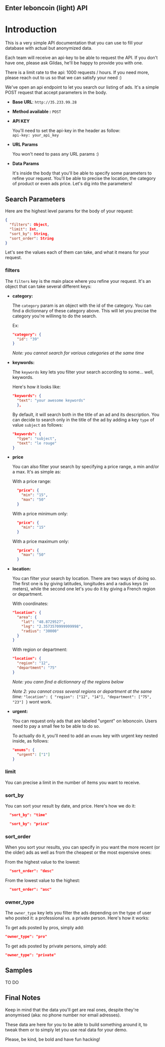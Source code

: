 **Enter leboncoin (light) API**
----
# Introduction
This is a very simple API documentation that you can use to fill your database with actual but anonymized data.

Each team will receive an api-key to be able to request the API. If you don't have one, please ask Gildas, he'll be happy to provide you with one.

There is a limit rate to the api: 1000 requests / hours. If you need more, please reach out to us so that we can satisfy your need :)

We've open an api endpoint to let you search our listing of ads. It's a simple POST request that accept parameters in the body.

* **Base URL**: `http://35.233.99.28`

* **Method available :**
  `POST`

* **API KEY**

  You'll need to set the api-key in the header as follow:  
  `api-key: your_api_key`

  
*  **URL Params**

   You won't need to pass any URL params :)

* **Data Params**

  It's inside the body that you'll be able to specify some parameters to refine your request. You'll be able to precise the location, the category of product or even ads price. Let's dig into the parameters!

## Search Parameters

Here are the highest level params for the body of your request:

```json
{
  "filters": Object,
  "limit": Int,
  "sort_by": String,
  "sort_order": String
}
```

Let's see the values each of them can take, and what it means for your request.

### **filters**

The `filters` key is the main place where you refine your request. It's an object that can take several different keys:

* **category:**

  The `category` param is an object with the id of the category. You can find a dictionnary of these category above. This will let you precise the category you're willinng to do the search.

  Ex:

  ```json
  "category": {
    "id": "39"
  }
  ```

  *Note: you cannot search for various categories at the same time*


* **keywords:**

  The `keywords` key lets you filter your search according to some... well, keywords.

  Here's how it looks like:

  ```json
  "keywords": {
    "text": "your awesome keywords"
    },
  ```

  By default, it will search both in the title of an ad and its description. You can decide to search only in the title of the ad by adding a key `type` of value `subject` as follows:

  ```json
  "keywords": {
    "type": "subject",
    "text": "le rouge"
  }
  ```

* **price**

  You can also filter your search by specifying a price range, a min and/or a max. It's as simple as:

  With a price range:

  ```json
    "price": {
      "min": "15",
      "max": "50"
    }
  ```

  With a price minimum only:

  ```json
    "price": {
      "min": "15"
    }
  ```

  With a price maximum only:

  ```json
    "price": {
      "max": "50"
    }
  ```


* **location:**

  You can filter your search by location. There are two ways of doing so. The first one is by giving latitudes, longitudes and a radius keys (in meters), while the second one let's you do it by giving a French region or department.

  With coordinates:

    ```json
    "location": {
      "area": {
        "lat": "48.8729527",
        "lng": "2.3573570999999998",
        "radius": "30000"
      }
    }
    ```

  With region or department:

    ```json
    "location": {
      "region": "12",
      "department": "75"
    }
    ```

    *Note: you cann find a dictionnary of the regions below*

    *Note 2: you cannot cross several regions or department at the same time:*
      ```
        "location": {
          "region": ["12", "14"],
          "department": ["75", "23"]
        }
        ``` wont work.

* **urgent:**

  You can request only ads that are labeled "urgent" on leboncoin. Users need to pay a small fee to be able to do so.

  To actually do it, you'll need to add an `enums` key with urgent key nested inside, as follows:

  ```json
  "enums": {
    "urgent": ["1"]
  }
  ```


### **limit**

You can precise a limit in the number of items you want to receive.

### **sort_by**

You can sort your result by date, and price. Here's how we do it:

```json
  "sort_by": "time"
```

```json
  "sort_by": "price"
```

### **sort_order**

When you sort your results, you can specify in you want the more recent (or the older) ads as well as from the cheapest or the most expensive ones:

From the highest value to the lowest:

```json
  "sort_order": "desc"
```


From the lowest value to the highest:

```json
  "sort_order": "asc"
```

### **owner_type**

The `owner_type` key lets you filter the ads depending on the type of user who posted it: a professional vs. a private person. Here's how it works:

To get ads posted by pros, simply add:

```json
"owner_type": "pro"
```

To get ads posted by private persons, simply add:

```json
"owner_type": "private"
```

## Samples

TO DO

## Final Notes

  Keep in mind that the data you'll get are real ones, despite they're anonymised (aka: no phone number nor email adresses).

  These data are here for you to be able to build something around it, to tweak them or to simply let you use real data for your demo.

  Please, be kind, be bold and have fun hacking!